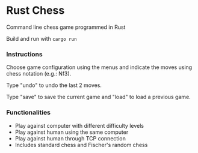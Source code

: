 # Rust Chess

Command line chess game programmed in Rust

Build and run with `cargo run`

### Instructions

Choose game configuration using the menus and indicate the moves using chess notation (e.g.: Nf3).

Type "undo" to undo the last 2 moves.

Type "save" to save the current game and "load" to load a previous game.

### Functionalities
 - Play against computer with different difficulty levels
 - Play against human using the same computer
 - Play against human through TCP connection
 - Includes standard chess and Fischer's random chess